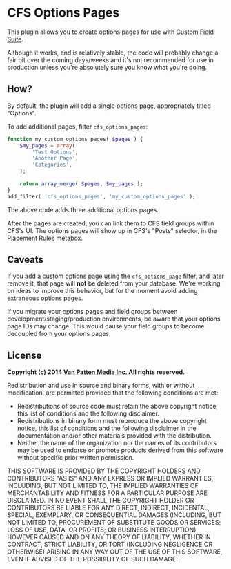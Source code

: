 # CFS Options Pages

This plugin allows you to create options pages for use with [Custom Field Suite](http://customfieldsuite.com/).

Although it works, and is relatively stable, the code will probably change a fair bit over the coming days/weeks and it's not recommended for use in production unless you're absolutely sure you know what you're doing.

## How?

By default, the plugin will add a single options page, appropriately titled "Options".

To add additional pages, filter `cfs_options_pages`:

```php
function my_custom_options_pages( $pages ) {
	$my_pages = array(
		'Test Options',
		'Another Page',
		'Categories',
	);

	return array_merge( $pages, $my_pages );
}
add_filter( 'cfs_options_pages', 'my_custom_options_pages' );
```

The above code adds three additional options pages.

After the pages are created, you can link them to CFS field groups within CFS's UI. The options pages will show up in CFS's "Posts" selector, in the Placement Rules metabox.

## Caveats

If you add a custom options page using the `cfs_options_page` filter, and later remove it, that page will **not** be deleted from your database. We're working on ideas to improve this behavior, but for the moment avoid adding extraneous options pages.

If you migrate your options pages and field groups between development/staging/production environments, be aware that your options page IDs may change. This would cause your field groups to become decoupled from your options pages.

## License

**Copyright (c) 2014 [Van Patten Media Inc.](https://www.vanpattenmedia.com/) All rights reserved.**

Redistribution and use in source and binary forms, with or without modification, are permitted provided that the following conditions are met:

*   Redistributions of source code must retain the above copyright notice, this list of conditions and the following disclaimer.
*   Redistributions in binary form must reproduce the above copyright notice, this list of conditions and the following disclaimer in the documentation and/or other materials provided with the distribution.
*   Neither the name of the organization nor the names of its contributors may be used to endorse or promote products derived from this software without specific prior written permission.

THIS SOFTWARE IS PROVIDED BY THE COPYRIGHT HOLDERS AND CONTRIBUTORS "AS IS" AND ANY EXPRESS OR IMPLIED WARRANTIES, INCLUDING, BUT NOT LIMITED TO, THE IMPLIED WARRANTIES OF MERCHANTABILITY AND FITNESS FOR A PARTICULAR PURPOSE ARE DISCLAIMED. IN NO EVENT SHALL THE COPYRIGHT HOLDER OR CONTRIBUTORS BE LIABLE FOR ANY DIRECT, INDIRECT, INCIDENTAL, SPECIAL, EXEMPLARY, OR CONSEQUENTIAL DAMAGES (INCLUDING, BUT NOT LIMITED TO, PROCUREMENT OF SUBSTITUTE GOODS OR SERVICES; LOSS OF USE, DATA, OR PROFITS; OR BUSINESS INTERRUPTION) HOWEVER CAUSED AND ON ANY THEORY OF LIABILITY, WHETHER IN CONTRACT, STRICT LIABILITY, OR TORT (INCLUDING NEGLIGENCE OR OTHERWISE) ARISING IN ANY WAY OUT OF THE USE OF THIS SOFTWARE, EVEN IF ADVISED OF THE POSSIBILITY OF SUCH DAMAGE.

